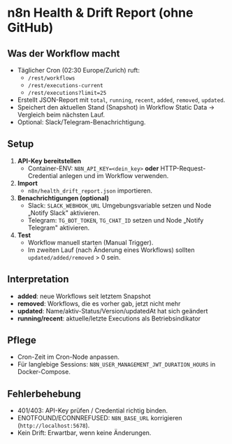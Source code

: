 # n8n Health & Drift Report (ohne GitHub)

## Was der Workflow macht

- Täglicher Cron (02:30 Europe/Zurich) ruft:
  - `/rest/workflows`
  - `/rest/executions-current`
  - `/rest/executions?limit=25`
- Erstellt JSON-Report mit `total`, `running`, `recent`, `added`, `removed`, `updated`.
- Speichert den aktuellen Stand (Snapshot) in Workflow Static Data → Vergleich beim nächsten Lauf.
- Optional: Slack/Telegram-Benachrichtigung.

## Setup

1. **API-Key bereitstellen**
   - Container-ENV: `N8N_API_KEY=<dein_key>` **oder** HTTP-Request-Credential anlegen und im Workflow verwenden.
2. **Import**
   - `n8n/health_drift_report.json` importieren.
3. **Benachrichtigungen (optional)**
   - Slack: `SLACK_WEBHOOK_URL` Umgebungsvariable setzen und Node „Notify Slack" aktivieren.
   - Telegram: `TG_BOT_TOKEN`, `TG_CHAT_ID` setzen und Node „Notify Telegram" aktivieren.
4. **Test**
   - Workflow manuell starten (Manual Trigger).
   - Im zweiten Lauf (nach Änderung eines Workflows) sollten `updated/added/removed` > 0 sein.

## Interpretation

- **added**: neue Workflows seit letztem Snapshot
- **removed**: Workflows, die es vorher gab, jetzt nicht mehr
- **updated**: Name/aktiv-Status/Version/updatedAt hat sich geändert
- **running/recent**: aktuelle/letzte Executions als Betriebsindikator

## Pflege

- Cron-Zeit im Cron-Node anpassen.
- Für langlebige Sessions: `N8N_USER_MANAGEMENT_JWT_DURATION_HOURS` in Docker-Compose.

## Fehlerbehebung

- 401/403: API-Key prüfen / Credential richtig binden.
- ENOTFOUND/ECONNREFUSED: `N8N_BASE_URL` korrigieren (`http://localhost:5678`).
- Kein Drift: Erwartbar, wenn keine Änderungen.
